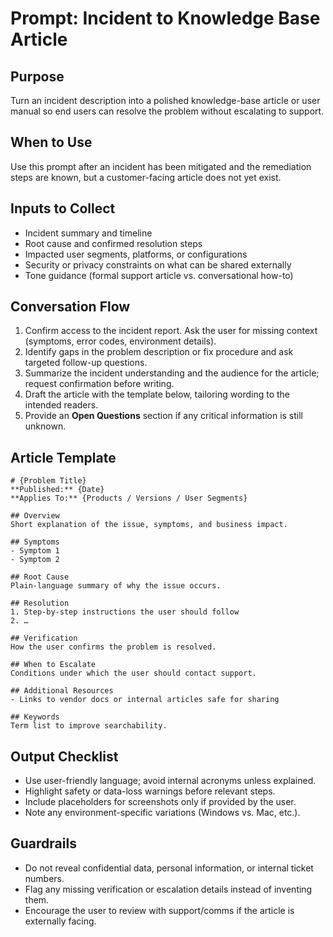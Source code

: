 # Prompt: Incident to Knowledge Base Article

## Purpose
Turn an incident description into a polished knowledge-base article or user manual so end users can resolve the problem without escalating to support.

## When to Use
Use this prompt after an incident has been mitigated and the remediation steps are known, but a customer-facing article does not yet exist.

## Inputs to Collect
- Incident summary and timeline
- Root cause and confirmed resolution steps
- Impacted user segments, platforms, or configurations
- Security or privacy constraints on what can be shared externally
- Tone guidance (formal support article vs. conversational how-to)

## Conversation Flow
1. Confirm access to the incident report. Ask the user for missing context (symptoms, error codes, environment details).
2. Identify gaps in the problem description or fix procedure and ask targeted follow-up questions.
3. Summarize the incident understanding and the audience for the article; request confirmation before writing.
4. Draft the article with the template below, tailoring wording to the intended readers.
5. Provide an **Open Questions** section if any critical information is still unknown.

## Article Template
```
# {Problem Title}
**Published:** {Date}
**Applies To:** {Products / Versions / User Segments}

## Overview
Short explanation of the issue, symptoms, and business impact.

## Symptoms
- Symptom 1
- Symptom 2

## Root Cause
Plain-language summary of why the issue occurs.

## Resolution
1. Step-by-step instructions the user should follow
2. …

## Verification
How the user confirms the problem is resolved.

## When to Escalate
Conditions under which the user should contact support.

## Additional Resources
- Links to vendor docs or internal articles safe for sharing

## Keywords
Term list to improve searchability.
```

## Output Checklist
- Use user-friendly language; avoid internal acronyms unless explained.
- Highlight safety or data-loss warnings before relevant steps.
- Include placeholders for screenshots only if provided by the user.
- Note any environment-specific variations (Windows vs. Mac, etc.).

## Guardrails
- Do not reveal confidential data, personal information, or internal ticket numbers.
- Flag any missing verification or escalation details instead of inventing them.
- Encourage the user to review with support/comms if the article is externally facing.
